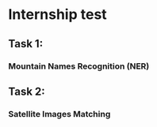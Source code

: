 # Internship test 
## Task 1:
### Mountain Names Recognition (NER)
## Task 2:
### Satellite Images Matching
